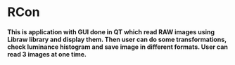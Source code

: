 # RCon
#### This is application with GUI done in QT which read RAW images using Libraw library and display them. Then user can do some transformations, check luminance histogram and save image in different formats. User can read 3 images at one time.
